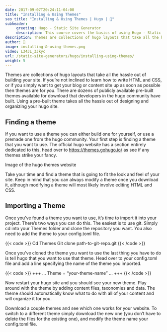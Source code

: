 ```yaml
---
date: 2017-09-07T20:24:11-04:00
title: "Installing & Using Themes"
seo_title: "Installing & Using Themes | Hugo | 🦒"
subheader:
     greeting: Hugo - Static Site Generator
     description: This course covers the basics of using Hugo - Static Site Generator. Work your way through the articles and we'll teach you everything you need to know to create a professional and scalable website or blog!
description: Themes are collections of hugo layouts that take all the hassle out of building your site. 
author: 🦒
image: installing-&-using-themes.png
video: L34JL_3Jkyc
url: /static-site-generators/hugo/installing-using-themes/
weight: 5
---
```


Themes are collections of hugo layouts that take all the hassle out of building your site. If you’re not inclined to learn how to write HTML and CSS, or if you simply want to get your blog or content site up as soon as possible then themes are for you. There are dozens of publicly available pre-built themes available for download that developers in the hugo community have built. Using a pre-built theme takes all the hassle out of designing and organizing your hugo site.
## Finding a theme
If you want to use a theme you can either build one for yourself, or use a premade one from the hugo community. Your first step is finding a theme that you want to use. The official hugo website has a section entirely dedicated to this, head over to https://themes.gohugo.io/ as see if any themes strike your fancy.

Image of the hugo themes website

Take your time and find a theme that is going to fit the look and feel of your site. Keep in mind that you can always modify a theme once you download it, although modifying a theme will most likely involve editing HTML and CSS.
## Importing a Theme
Once you’ve found a theme you want to use, it’s time to import it into your project. There’s two ways you can do this. The easiest is to use git. Simply cd into your Themes folder and clone the repository you want. You also need to add the theme to your config.toml file.

{{< code >}}
Cd Themes
Git clone path-to-git-repo.git
{{< /code >}}

Once you’ve cloned the theme you want to use the last thing you have to do is tell hugo that you want to use that theme. Head over to your config.toml file and add a line specifying the name of the theme you imported.

{{< code >}}
+++
…
Theme = “your-theme-name”
…
+++
{{< /code >}}

Now restart your hugo site and you should see your new theme. Play around with the theme by adding content files, taxonomies and data. The theme should automatically know what to do with all of your content and will organize it for you.

Download a couple themes and see which one works for your website. To switch to a different theme simply download the new one (you don’t have to delete the files for the existing one), and modify the theme name your config.toml file.
